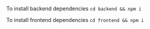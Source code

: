 To install backend dependencies
`cd backend && npm i`

To install frontend dependencies
`cd frontend && npm i`